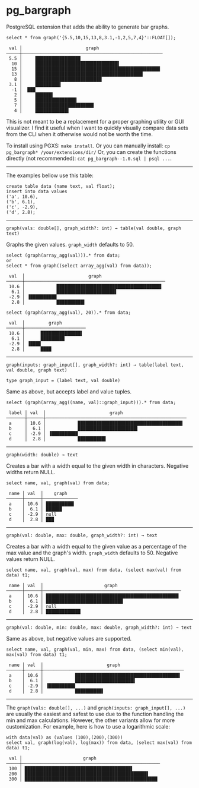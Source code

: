 # pg_bargraph

PostgreSQL extension that adds the ability to generate bar graphs.

```
select * from graph('{5.5,10,15,13,8,3.1,-1,2,5,7,4}'::FLOAT[]);

 val │                        graph
─────┼─────────────────────────────────────────────────────
 5.5 │     █████████████████
  10 │     ███████████████████████████████▌
  15 │     ███████████████████████████████████████████████
  13 │     ████████████████████████████████████████▌
   8 │     █████████████████████████
 3.1 │     █████████▌
  -1 │  ███
   2 │     ██████▌
   5 │     ███████████████▌
   7 │     ██████████████████████
   4 │     ████████████▌
```

This is not meant to be a replacement for a proper graphing utility or GUI visualizer. I find it useful when I want to quickly visually compare data sets from the CLI when it otherwise would not be worth the time.

To install using PGXS: `make install`. Or you can manually install: `cp pg_bargraph* /your/extensions/dir/` Or, you can create the functions directly (not recommended): `cat pg_bargraph--1.0.sql | psql ...`.

--------------------------------


The examples bellow use this table:

```
create table data (name text, val float);
insert into data values
('a', 10.6),
('b', 6.1),
('c', -2.9),
('d', 2.8);
```

--------------------------------

`graph(vals: double[], graph_width?: int) → table(val double, graph text)`

Graphs the given values. `graph_width` defaults to 50.

```
select (graph(array_agg(val))).* from data;
or
select * from graph((select array_agg(val) from data));

 val  │                        graph
──────┼─────────────────────────────────────────────────────
 10.6 │            ███████████████████████████████████████▌
  6.1 │            ██████████████████████▌
 -2.9 │ ▐██████████
  2.8 │            ██████████▌
```

```
select (graph(array_agg(val), 20)).* from data;

 val  │         graph
──────┼───────────────────────
 10.6 │      ███████████████▌
  6.1 │      █████████
 -2.9 │ ▐████
  2.8 │      ████
```

--------------------------------

`graph(inputs: graph_input[], graph_width?: int) → table(label text, val double, graph text)`

`type graph_input = (label text, val double)`

Same as above, but accepts label and value tuples.

```
select (graph(array_agg((name, val)::graph_input))).* from data;

 label │ val  │                        graph
───────┼──────┼─────────────────────────────────────────────────────
 a     │ 10.6 │            ███████████████████████████████████████▌
 b     │  6.1 │            ██████████████████████▌
 c     │ -2.9 │ ▐██████████
 d     │  2.8 │            ██████████▌
```

--------------------------------

`graph(width: double) → text`

Creates a bar with a width equal to the given width in characters. Negative widths return NULL.

```
select name, val, graph(val) from data;

 name │ val  │    graph
──────┼──────┼─────────────
 a    │ 10.6 │ ██████████▌
 b    │  6.1 │ ██████
 c    │ -2.9 │ null
 d    │  2.8 │ ███
```

--------------------------------

`graph(val: double, max: double, graph_width?: int) → text`

Creates a bar with a width equal to the given value as a percentage of the max value and the graph's width. `graph_width` defaults to 50. Negative values return NULL.

```
select name, val, graph(val, max) from data, (select max(val) from data) t1;

 name │ val  │                       graph
──────┼──────┼────────────────────────────────────────────────────
 a    │ 10.6 │ ██████████████████████████████████████████████████
 b    │  6.1 │ █████████████████████████████
 c    │ -2.9 │ null
 d    │  2.8 │ █████████████
```

--------------------------------

`graph(val: double, min: double, max: double, graph_width?: int) → text`

Same as above, but negative values are supported.

```
select name, val, graph(val, min, max) from data, (select min(val), max(val) from data) t1;

 name │ val  │                        graph
──────┼──────┼─────────────────────────────────────────────────────
 a    │ 10.6 │            ███████████████████████████████████████▌
 b    │  6.1 │            ██████████████████████▌
 c    │ -2.9 │ ▐██████████
 d    │  2.8 │            ██████████▌
```

--------------------------------

The `graph(vals: double[], ...)` and `graph(inputs: graph_input[], ...)` are usually the easiest and safest to use due to the function handling the min and max calculations. However, the other variants allow for more customization. For example, here is how to use a logarithmic scale:

```
with data(val) as (values (100),(200),(300))
select val, graph(log(val), log(max)) from data, (select max(val) from data) t1;

 val │                       graph
─────┼────────────────────────────────────────────────────
 100 │ ████████████████████████████████████████▌
 200 │ ██████████████████████████████████████████████▌
 300 │ ██████████████████████████████████████████████████
 ```